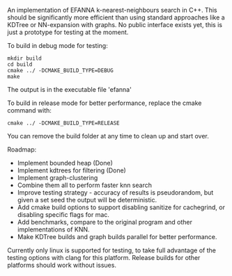 An implementation of EFANNA k-nearest-neighbours search in C++. This should be significantly more efficient than using standard approaches like a KDTree or NN-expansion with graphs.
No public interface exists yet, this is just a prototype for testing at the moment.

To build in debug mode for testing:

```
mkdir build
cd build
cmake ../ -DCMAKE_BUILD_TYPE=DEBUG
make
```

The output is in the executable file 'efanna'

To build in release mode for better performance, replace the cmake
command with:
```
cmake ../ -DCMAKE_BUILD_TYPE=RELEASE
```

You can remove the build folder at any time to clean up and start over.

Roadmap:
* Implement bounded heap (Done)
* Implement kdtrees for filtering (Done)
* Implement graph-clustering
* Combine them all to perform faster knn search
* Improve testing strategy - accuracy of results is pseudorandom, but given a set seed the output will be deterministic.
* Add cmake build options to support disabling sanitize for cachegrind, or disabling specific flags for mac.
* Add benchmarks, compare to the original program and other implementations of KNN.
* Make KDTree builds and graph builds parallel for better performance.

Currently only linux is supported for testing, to take full advantage of the
testing options with clang for this platform. Release builds for
other platforms should work without issues.
